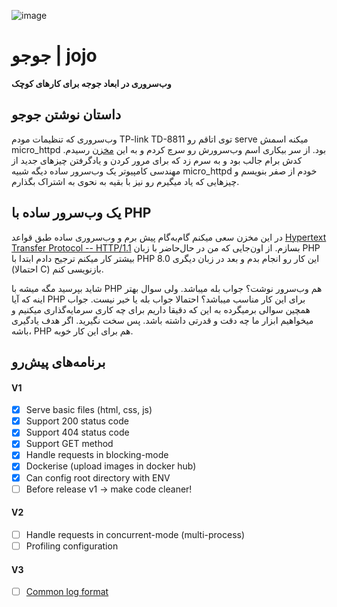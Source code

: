 ![image](https://user-images.githubusercontent.com/21690865/143600061-5d5125e3-48cf-4740-9197-e061c1252b29.png)


# جوجو | jojo

**وب‌سروری در ابعاد جوجه برای کارهای کوچک**

## داستان نوشتن جوجو

وب‌سروری که تنظیمات مودم TP-link TD-8811  توی اتاقم رو serve میکنه اسمش micro_httpd بود. از سر بیکاری اسم وب‌سرورش رو سرچ کردم و به این [مخزن](https://github.com/socram8888/micro_httpd) رسیدم. کدش برام جالب بود و به سرم زد که برای مرور کردن و یادگرفتن چیزهای جدید از مهندسی کامپیوتر یک وب‌سرور ساده دیگه شبیه micro_httpd خودم از صفر بنویسم و چیزهایی که یاد میگیرم رو نیز با بقیه به نحوی به اشتراک بگذارم.

## یک وب‌سرور ساده با PHP

در این مخزن سعی میکنم گام‌به‌گام پیش برم و وب‌سروری ساده طبق قواعد  [Hypertext Transfer Protocol -- HTTP/1.1](https://datatracker.ietf.org/doc/html/rfc2616) بسازم. 
از اون‌جایی که من در حال‌حاضر با زبان PHP بیشتر کار میکنم ترجیح دادم ابتدا با PHP 8.0 این کار رو انجام بدم و بعد در زبان دیگری (احتمالا C) بازنویسی کنم.

شاید بپرسید مگه میشه با PHP هم وب‌سرور نوشت؟ جواب بله میباشد. ولی سوال بهتر اینه که آیا PHP برای این کار مناسب میباشد؟ احتمالا جواب بله یا خیر نیست. جواب همچین سوالی برمیگرده به این که دقیقا داریم برای چه کاری سرمایه‌گذاری میکنیم و میخواهیم ابزار ما چه دقت و قدرتی داشته باشد. پس سخت نگیرید. اگر هدف یادگیری باشه، PHP هم برای این کار خوبه.

## برنامه‌های پیش‌رو
#### V1
- [x] Serve basic files  (html, css, js)
- [x] Support 200 status code
- [x] Support 404 status code
- [x] Support GET method
- [x] Handle requests in blocking-mode
- [x] Dockerise (upload images in docker hub)
- [x] Can config root directory with ENV
- [ ] Before release v1 -> make code cleaner!
#### V2
- [ ] Handle requests in concurrent-mode (multi-process)
- [ ] Profiling configuration
#### V3
- [ ] [Common log format](https://en.wikipedia.org/wiki/Common_Log_Format)

